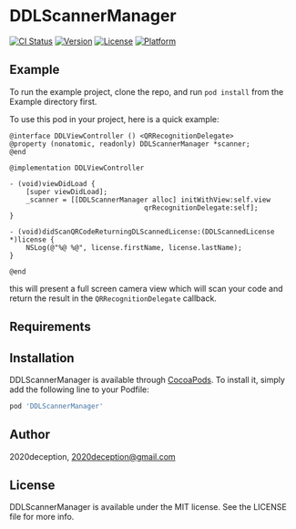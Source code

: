 # DDLScannerManager

[![CI Status](http://img.shields.io/travis/2020deception/DDLScannerManager.svg?style=flat)](https://travis-ci.org/2020deception/DDLScannerManager)
[![Version](https://img.shields.io/cocoapods/v/DDLScannerManager.svg?style=flat)](http://cocoapods.org/pods/DDLScannerManager)
[![License](https://img.shields.io/cocoapods/l/DDLScannerManager.svg?style=flat)](http://cocoapods.org/pods/DDLScannerManager)
[![Platform](https://img.shields.io/cocoapods/p/DDLScannerManager.svg?style=flat)](http://cocoapods.org/pods/DDLScannerManager)

## Example

To run the example project, clone the repo, and run `pod install` from the Example directory first.

To use this pod in your project, here is a quick example:
```
@interface DDLViewController () <QRRecognitionDelegate>
@property (nonatomic, readonly) DDLScannerManager *scanner;
@end

@implementation DDLViewController

- (void)viewDidLoad {
    [super viewDidLoad];
    _scanner = [[DDLScannerManager alloc] initWithView:self.view
                                 qrRecognitionDelegate:self];
}
    
- (void)didScanQRCodeReturningDLScannedLicense:(DDLScannedLicense *)license {
    NSLog(@"%@ %@", license.firstName, license.lastName);
}

@end
```

this will present a full screen camera view which will scan your code and return the result in the 
```QRRecognitionDelegate``` callback.

## Requirements

## Installation

DDLScannerManager is available through [CocoaPods](http://cocoapods.org). To install
it, simply add the following line to your Podfile:

```ruby
pod 'DDLScannerManager'
```

## Author

2020deception, 2020deception@gmail.com

## License

DDLScannerManager is available under the MIT license. See the LICENSE file for more info.
